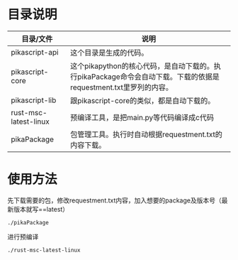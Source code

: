 # 目录说明

| 目录/文件             | 说明                                                         |
| --------------------- | ------------------------------------------------------------ |
| pikascript-api        | 这个目录是生成的代码。                                       |
| pikascript-core       | 这个pikapython的核心代码，是自动下载的。执行pikaPackage命令会自动下载。下载的依据是requestment.txt里罗列的内容。 |
| pikascript-lib        | 跟pikascript-core的类似，都是自动下载的。                    |
| rust-msc-latest-linux | 预编译工具，是把main.py等代码编译成c代码                     |
| pikaPackage           | 包管理工具。执行时自动根据requestment.txt的内容下载。        |

# 使用方法

先下载需要的包，修改requestment.txt内容，加入想要的package及版本号（最新版本就写==latest）

```
./pikaPackage
```

进行预编译

```
./rust-msc-latest-linux
```

